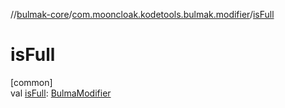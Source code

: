 //[bulmak-core](../../index.md)/[com.mooncloak.kodetools.bulmak.modifier](index.md)/[isFull](is-full.md)

# isFull

[common]\
val [isFull](is-full.md): [BulmaModifier](-bulma-modifier/index.md)

